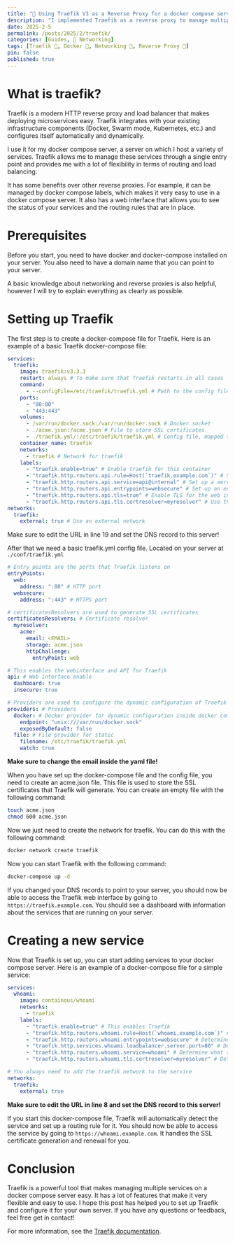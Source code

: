 ```yaml
---
title: "🛜 Using Traefik V3 as a Reverse Proxy for a docker compose server"
description: "I implemented Traefik as a reverse proxy to manage multiple services in a docker compose server. This post explains how to set up Traefik and configure it."
date: 2025-2-5
permalink: /posts/2025/2/traefik/
categories: [Guides, 🛜 Networking]
tags: [Traefik 🛜, Docker 🐳, Networking 🛜, Reverse Proxy 🔀]
pin: false
published: true
---
```

# What is traefik?
Traefik is a modern HTTP reverse proxy and load balancer that makes deploying microservices easy. Traefik integrates with your existing infrastructure components (Docker, Swarm mode, Kubernetes, etc.) and configures itself automatically and dynamically.

I use it for my docker compose server, a server on which I host a variety of services. Traefik allows me to manage these services through a single entry point and provides me with a lot of flexibility in terms of routing and load balancing.

It has some benefits over other reverse proxies. For example, it can be managed by docker compose labels, which makes it very easy to use in a docker compose server. It also has a web interface that allows you to see the status of your services and the routing rules that are in place.

# Prerequisites
Before you start, you need to have docker and docker-compose installed on your server. You also need to have a domain name that you can point to your server.

A basic knowledge about networking and reverse proxies is also helpful, however I will try to explain everything as clearly as possible.

# Setting up Traefik
The first step is to create a docker-compose file for Traefik. Here is an example of a basic Traefik docker-compose file:

```yaml
services:
  traefik:
    image: traefik:v3.3.3
    restart: always # To make sure that Traefik restarts in all cases
    command:
      - --configFile=/etc/traefik/traefik.yml # Path to the config file (inside the container)
    ports:
      - "80:80"
      - "443:443"
    volumes:
      - /var/run/docker.sock:/var/run/docker.sock # Docker socket
      - ./acme.json:/acme.json # File to store SSL certificates
      - ./traefik.yml/:/etc/traefik/traefik.yml # Config file, mapped to the configFile path
    container_name: traefik
    networks:
      - traefik # Network for traefik
    labels:
      - "traefik.enable=true" # Enable traefik for this container
      - "traefik.http.routers.api.rule=Host(`traefik.example.com`)" # Set up a rule for the web interface, make sure to change the domain name and set up the DNS records!
      - "traefik.http.routers.api.service=api@internal" # Set up a service for the web interface
      - "traefik.http.routers.api.entrypoints=websecure" # Set up an entry point, which is the port that this service listens on
      - "traefik.http.routers.api.tls=true" # Enable TLS for the web interface
      - "traefik.http.routers.api.tls.certresolver=myresolver" # Use the certificate resolver
networks:
  traefik:
    external: true # Use an external network
```
Make sure to edit the URL in line 19 and set the DNS record to this server!

After that we need a basic traefik.yml config file. Located on your server at `./conf/traefik.yml`
```yaml
# Entry points are the ports that Traefik listens on
entryPoints:
  web:
    address: ":80" # HTTP port
  websecure:
    address: ":443" # HTTPS port

# certificatesResolvers are used to generate SSL certificates
certificatesResolvers: # Certificate resolver
  myresolver:
    acme:
      email: <EMAIL>
      storage: acme.json
      httpChallenge:
        entryPoint: web

# This enables the webinterface and API for Traefik
api: # Web interface enable
  dashboard: true
  insecure: true

# Providers are used to configure the dynamic configuration of Traefik
providers: # Providers
  docker: # Docker provider for dynamic configuration inside docker compose files
    endpoint: "unix:///var/run/docker.sock"
    exposedByDefault: false
  file: # File provider for static
    filename: /etc/traefik/traefik.yml
    watch: true
```
**Make sure to change the email inside the yaml file!**

When you have set up the docker-compose file and the config file, you need to create an acme.json file. This file is used to store the SSL certificates that Traefik will generate. You can create an empty file with the following command:

```bash
touch acme.json
chmod 600 acme.json
```

Now we just need to create the network for traefik. You can do this with the following command:

```bash
docker network create traefik
```

Now you can start Traefik with the following command:

```bash
docker-compose up -d
```

If you changed your DNS records to point to your server, you should now be able to access the Traefik web interface by going to `https://traefik.example.com`. You should see a dashboard with information about the services that are running on your server.

# Creating a new service
Now that Traefik is set up, you can start adding services to your docker compose server. Here is an example of a docker-compose file for a simple service:

```yaml
services:
  whoami:
    image: containous/whoami
    networks:
      - traefik
    labels:
      - "traefik.enable=true" # This enables Traefik
      - "traefik.http.routers.whoami.rule=Host(`whoami.example.com`)" # Determine what URL to use
      - "traefik.http.routers.whoami.entrypoints=websecure" # Determine what entrypoint to use, and this what port
      - "traefik.http.services.whoami.loadbalancer.server.port=80" # Determine which port from the service to expose through Traefik
      - "traefik.http.routers.whoami.service=whoami" # Determine what service to use
      - "traefik.http.routers.whoami.tls.certresolver=myresolver" # Determine the certificate resolver to use

# You always need to add the traefik network to the service
networks:
  traefik:
    external: true
```
**Make sure to edit the URL in line 8 and set the DNS record to this server!**

If you start this docker-compose file, Traefik will automatically detect the service and set up a routing rule for it. You should now be able to access the service by going to `https://whoami.example.com`. It handles the SSL certificate generation and renewal for you.

# Conclusion
Traefik is a powerful tool that makes managing multiple services on a docker compose server easy. It has a lot of features that make it very flexible and easy to use. I hope this post has helped you to set up Traefik and configure it for your own server. If you have any questions or feedback, feel free get in contact!

For more information, see the [Traefik documentation](https://doc.traefik.io/traefik/).